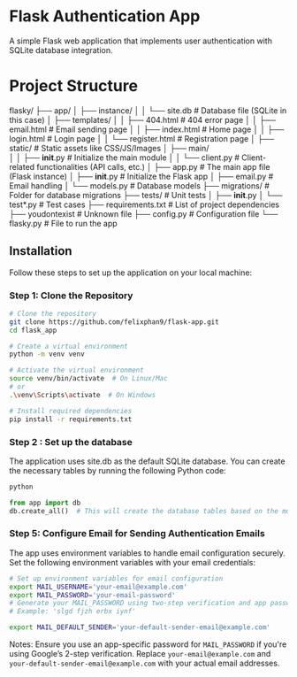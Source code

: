 # Flask Authentication App

A simple Flask web application that implements user authentication with SQLite database integration.

# Project Structure
flasky/
├── app/
│   ├── instance/
│   │   └── site.db            # Database file (SQLite in this case)
│   ├── templates/
│   │   ├── 404.html           # 404 error page
│   │   ├── email.html         # Email sending page
│   │   ├── index.html         # Home page
│   │   ├── login.html         # Login page
│   │   └── register.html      # Registration page
│   ├── static/                # Static assets like CSS/JS/Images
│   ├── main/                  
│   │   ├── __init__.py        # Initialize the main module
│   │   └── client.py          # Client-related functionalities (API calls, etc.)
│   ├── app.py                 # The main app file (Flask instance)
│   ├── __init__.py            # Initialize the Flask app
│   ├── email.py               # Email handling
│   └── models.py              # Database models
├── migrations/                # Folder for database migrations
├── tests/                     # Unit tests
│   ├── __init__.py
│   └── test*.py               # Test cases
├── requirements.txt           # List of project dependencies
├── youdontexist               # Unknown file
├── config.py                  # Configuration file
└── flasky.py                  # File to run the app

## Installation

Follow these steps to set up the application on your local machine:

### Step 1: Clone the Repository
```bash
# Clone the repository
git clone https://github.com/felixphan9/flask-app.git
cd flask_app

# Create a virtual environment
python -m venv venv

# Activate the virtual environment
source venv/bin/activate  # On Linux/Mac
# or
.\venv\Scripts\activate  # On Windows

# Install required dependencies
pip install -r requirements.txt
```
### Step 2 : Set up the database

The application uses site.db as the default SQLite database. You can create the necessary tables by running the following Python code:

```bash
python
```
```python
from app import db
db.create_all()  # This will create the database tables based on the model
```

### Step 5: Configure Email for Sending Authentication Emails
The app uses environment variables to handle email configuration securely. Set the following environment variables with your email credentials:

```bash
# Set up environment variables for email configuration
export MAIL_USERNAME='your-email@example.com'
export MAIL_PASSWORD='your-email-password'
# Generate your MAIL_PASSWORD using two-step verification and app passwords on Google Account
# Example: 'slgd fjzh erbx iynf'

export MAIL_DEFAULT_SENDER='your-default-sender-email@example.com'
```

Notes:
Ensure you use an app-specific password for `MAIL_PASSWORD` if you're using Google’s 2-step verification.
Replace `your-email@example.com` and `your-default-sender-email@example.com` with your actual email addresses.